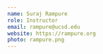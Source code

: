 ```yaml
---
name: Suraj Rampure
role: Instructor
email: rampure@ucsd.edu
website: https://rampure.org
photo: rampure.png
---
```


